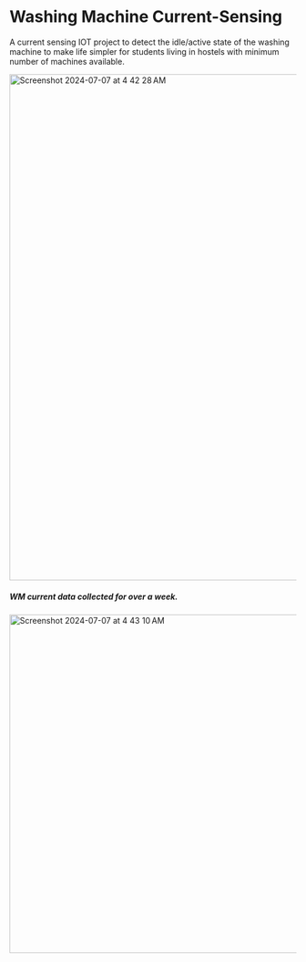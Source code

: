 # Washing Machine Current-Sensing

A current sensing IOT project to detect the idle/active state of the washing machine to make life simpler for students living in hostels with minimum number of machines available.

<img width="888" alt="Screenshot 2024-07-07 at 4 42 28 AM" src="https://github.com/rogerthat-0420/Washing-Machine-Current-Sensing-/assets/140241681/bae5b3db-f456-4248-9074-b4022ed5b64a">

##### WM current data collected for over a week.
<img width="594" alt="Screenshot 2024-07-07 at 4 43 10 AM" src="https://github.com/rogerthat-0420/Washing-Machine-Current-Sensing-/assets/140241681/f69247c2-3625-47d7-9be5-f47e2c74b0a4">
